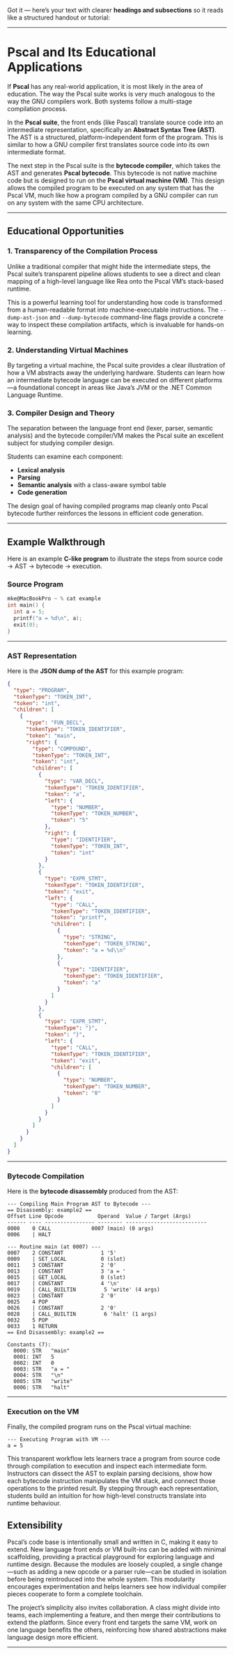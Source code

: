 Got it — here’s your text with clearer **headings and subsections** so it reads like a structured handout or tutorial:

---

# Pscal and Its Educational Applications

If **Pscal** has any real-world application, it is most likely in the area of education. The way the Pscal suite works is very much analogous to the way the GNU compilers work. Both systems follow a multi-stage compilation process.

In the **Pscal suite**, the front ends (like Pascal) translate source code into an intermediate representation, specifically an **Abstract Syntax Tree (AST)**. The AST is a structured, platform-independent form of the program. This is similar to how a GNU compiler first translates source code into its own intermediate format.

The next step in the Pscal suite is the **bytecode compiler**, which takes the AST and generates **Pscal bytecode**. This bytecode is not native machine code but is designed to run on the **Pscal virtual machine (VM)**. This design allows the compiled program to be executed on any system that has the Pscal VM, much like how a program compiled by a GNU compiler can run on any system with the same CPU architecture.

---

## Educational Opportunities

### 1. Transparency of the Compilation Process

Unlike a traditional compiler that might hide the intermediate steps, the Pscal suite’s transparent pipeline allows students to see a direct and clean mapping of a high-level language like Rea onto the Pscal VM’s stack-based runtime.

This is a powerful learning tool for understanding how code is transformed from a human-readable format into machine-executable instructions. The `--dump-ast-json` and `--dump-bytecode` command-line flags provide a concrete way to inspect these compilation artifacts, which is invaluable for hands-on learning.

### 2. Understanding Virtual Machines

By targeting a virtual machine, the Pscal suite provides a clear illustration of how a VM abstracts away the underlying hardware. Students can learn how an intermediate bytecode language can be executed on different platforms—a foundational concept in areas like Java’s JVM or the .NET Common Language Runtime.

### 3. Compiler Design and Theory

The separation between the language front end (lexer, parser, semantic analysis) and the bytecode compiler/VM makes the Pscal suite an excellent subject for studying compiler design.

Students can examine each component:

* **Lexical analysis**
* **Parsing**
* **Semantic analysis** with a class-aware symbol table
* **Code generation**

The design goal of having compiled programs map cleanly onto Pscal bytecode further reinforces the lessons in efficient code generation.

---

## Example Walkthrough

Here is an example **C-like program** to illustrate the steps from source code → AST → bytecode → execution.

### Source Program

```c
mke@MacBookPro ~ % cat example
int main() {
  int a = 5;
  printf("a = %d\n", a);
  exit(0);
}
```

---

### AST Representation

Here is the **JSON dump of the AST** for this example program:

```json
{
  "type": "PROGRAM",
  "tokenType": "TOKEN_INT",
  "token": "int",
  "children": [
    {
      "type": "FUN_DECL",
      "tokenType": "TOKEN_IDENTIFIER",
      "token": "main",
      "right": {
        "type": "COMPOUND",
        "tokenType": "TOKEN_INT",
        "token": "int",
        "children": [
          {
            "type": "VAR_DECL",
            "tokenType": "TOKEN_IDENTIFIER",
            "token": "a",
            "left": {
              "type": "NUMBER",
              "tokenType": "TOKEN_NUMBER",
              "token": "5"
            },
            "right": {
              "type": "IDENTIFIER",
              "tokenType": "TOKEN_INT",
              "token": "int"
            }
          },
          {
            "type": "EXPR_STMT",
            "tokenType": "TOKEN_IDENTIFIER",
            "token": "exit",
            "left": {
              "type": "CALL",
              "tokenType": "TOKEN_IDENTIFIER",
              "token": "printf",
              "children": [
                {
                  "type": "STRING",
                  "tokenType": "TOKEN_STRING",
                  "token": "a = %d\\n"
                },
                {
                  "type": "IDENTIFIER",
                  "tokenType": "TOKEN_IDENTIFIER",
                  "token": "a"
                }
              ]
            }
          },
          {
            "type": "EXPR_STMT",
            "tokenType": "}",
            "token": "}",
            "left": {
              "type": "CALL",
              "tokenType": "TOKEN_IDENTIFIER",
              "token": "exit",
              "children": [
                {
                  "type": "NUMBER",
                  "tokenType": "TOKEN_NUMBER",
                  "token": "0"
                }
              ]
            }
          }
        ]
      }
    }
  ]
}
```

---

### Bytecode Compilation

Here is the **bytecode disassembly** produced from the AST:

```
--- Compiling Main Program AST to Bytecode ---
== Disassembly: example2 ==
Offset Line Opcode           Operand  Value / Target (Args)
------ ---- ---------------- -------- --------------------------
0000    0 CALL             0007 (main) (0 args)
0006    | HALT

--- Routine main (at 0007) ---
0007    2 CONSTANT            1 '5'
0009    | SET_LOCAL           0 (slot)
0011    3 CONSTANT            2 '0'
0013    | CONSTANT            3 'a = '
0015    | GET_LOCAL           0 (slot)
0017    | CONSTANT            4 '\n'
0019    | CALL_BUILTIN         5 'write' (4 args)
0023    | CONSTANT            2 '0'
0025    4 POP
0026    | CONSTANT            2 '0'
0028    | CALL_BUILTIN         6 'halt' (1 args)
0032    5 POP
0033    1 RETURN
== End Disassembly: example2 ==

Constants (7):
  0000: STR   "main"
  0001: INT   5
  0002: INT   0
  0003: STR   "a = "
  0004: STR   "\n"
  0005: STR   "write"
  0006: STR   "halt"
```

---

### Execution on the VM

Finally, the compiled program runs on the Pscal virtual machine:

```
--- Executing Program with VM ---
a = 5
```

This transparent workflow lets learners trace a program from source code through compilation to execution and inspect each intermediate form. Instructors can dissect the AST to explain parsing decisions, show how each bytecode instruction manipulates the VM stack, and connect those operations to the printed result. By stepping through each representation, students build an intuition for how high-level constructs translate into runtime behaviour.

## Extensibility

Pscal’s code base is intentionally small and written in C, making it easy to extend. New language front ends or VM built-ins can be added with minimal scaffolding, providing a practical playground for exploring language and runtime design. Because the modules are loosely coupled, a single change—such as adding a new opcode or a parser rule—can be studied in isolation before being reintroduced into the whole system. This modularity encourages experimentation and helps learners see how individual compiler pieces cooperate to form a complete toolchain.

The project’s simplicity also invites collaboration. A class might divide into teams, each implementing a feature, and then merge their contributions to extend the platform. Since every front end targets the same VM, work on one language benefits the others, reinforcing how shared abstractions make language design more efficient.

---



